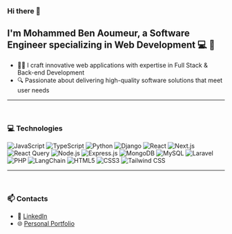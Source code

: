### Hi there 👋

<!--
**Moh-mmed/Moh-mmed**  is a ✨ _special_ ✨ repository because its `README.md` (this file) appears on your GitHub profile.
-->

## I'm Mohammed Ben Aoumeur, a Software Engineer specializing in Web Development 💻 🚀

- 👨‍💻 I craft innovative web applications with expertise in Full Stack & Back-end Development
- 🔍 Passionate about delivering high-quality software solutions that meet user needs


---

<br>

### 💻 Technologies

![JavaScript](https://img.shields.io/badge/javascript%20-%23323330.svg?&style=for-the-badge&logo=javascript&logoColor=%23F7DF1E&size=25)
![TypeScript](https://img.shields.io/badge/typescript-%23007ACC.svg?style=for-the-badge&logo=typescript&logoColor=white&size=25)
![Python](https://img.shields.io/badge/-Python-3776AB?style=for-the-badge&logo=python&logoColor=white&size=25)
![Django](https://img.shields.io/badge/-Django-092E20?style=for-the-badge&logo=django&logoColor=white&size=25)
![React](https://img.shields.io/badge/-React-61DAFB?style=for-the-badge&logo=react&logoColor=black&size=25)
![Next.js](https://img.shields.io/badge/-Next.js-000000?style=for-the-badge&logo=next.js&logoColor=white&size=25)
![React Query](https://img.shields.io/badge/-React%20Query-FF4154?style=for-the-badge&logo=react-query&logoColor=white&size=25)
![Node.js](https://img.shields.io/badge/-Node.js-339933?style=for-the-badge&logo=node.js&logoColor=white&size=25)
![Express.js](https://img.shields.io/badge/-Express.js-000000?style=for-the-badge&logo=express&logoColor=white&size=25)
![MongoDB](https://img.shields.io/badge/-MongoDB-47A248?style=for-the-badge&logo=mongodb&logoColor=white&size=25)
![MySQL](https://img.shields.io/badge/-MySQL-4479A1?style=for-the-badge&logo=mysql&logoColor=white&size=25)
![Laravel](https://img.shields.io/badge/-Laravel-FF2D20?style=for-the-badge&logo=laravel&logoColor=white&size=25)
![PHP](https://img.shields.io/badge/-PHP-777BB4?style=for-the-badge&logo=php&logoColor=white&size=25)
![LangChain](https://img.shields.io/badge/-LangChain-000000?style=for-the-badge&logo=langchain&logoColor=white&size=25)
![HTML5](https://img.shields.io/badge/-HTML5-E34F26?style=for-the-badge&logo=html5&logoColor=white&size=25)
![CSS3](https://img.shields.io/badge/-CSS3-1572B6?style=for-the-badge&logo=css3&logoColor=white&size=25)
![Tailwind CSS](https://img.shields.io/badge/tailwind%20css-%2338B2AC.svg?style=for-the-badge&logo=tailwind-css&logoColor=white&size=25)



---

<br>

### 📫 Contacts

- 👤 [LinkedIn](https://linkedin.com/in/mohammed-benaoumeur)
- 🌐 [Personal Portfolio](https://yourdomain.com)
